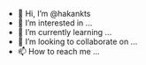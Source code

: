 - 👋 Hi, I’m @hakankts
- 👀 I’m interested in ...
- 🌱 I’m currently learning ...
- 💞️ I’m looking to collaborate on ...
- 📫 How to reach me ...

<!---
hakankts/hakankts is a ✨ special ✨ repository because its `README.md` (this file) appears on your GitHub profile.
You can click the Preview link to take a look at your changes.
--->
